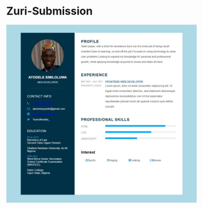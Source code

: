 # Zuri-Submission

![](https://github.com/UncleSims/Zuri-Submission/blob/main/Web%20capture_20-8-2021_191910_.jpeg)
